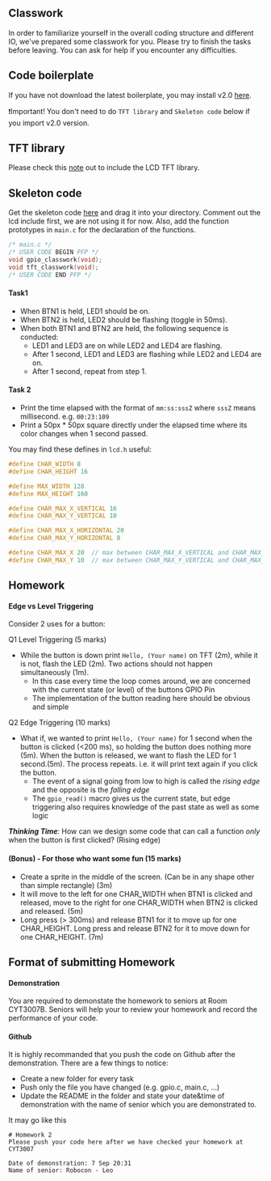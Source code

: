 ## Classwork

In order to familiarize yourself in the overall coding structure and different IO, we've prepared some classwork for you. Please try to finish the tasks before leaving. You can ask for help if you encounter any difficulties.

## Code boilerplate

If you have not download the latest boilerplate, you may install v2.0 [here](https://github.com/HKUST-Robotics-Team/HKUST-Robotics-Team-SW-Tutorial-2021/releases/tag/code_v2.0). 

:heavy_exclamation_mark:Important! You don't need to do `TFT library` and `Skeleton code` below if you import v2.0 version.

## TFT library

Please check this [note](https://hackmd.io/@leowong12138/HkCcNwPNF) out to include the LCD TFT library.

## Skeleton code

Get the skeleton code [here](https://github.com/HKUST-Robotics-Team/HKUST-Robotics-Team-SW-Tutorial-2021/blob/main/Tutorial%202%20-%20Basic%20IO/tutorial2_hw_skeleton.c) and drag it into your directory. Comment out the lcd include first, we are not using it for now. Also, add the function prototypes in `main.c` for the declaration of the functions.

```c
/* main.c */
/* USER CODE BEGIN PFP */
void gpio_classwork(void);
void tft_classwork(void);
/* USER CODE END PFP */
```

#### Task1

- When BTN1 is held, LED1 should be on.
- When BTN2 is held, LED2 should be flashing (toggle in 50ms).
- When both BTN1 and BTN2 are held, the following sequence is conducted:
  - LED1 and LED3 are on while LED2 and LED4 are flashing.
  - After 1 second, LED1 and LED3 are flashing while LED2 and LED4 are on.
  - After 1 second, repeat from step 1.

#### Task 2

- Print the time elapsed with the format of `mm:ss:sssZ` where `sssZ` means millisecond. e.g. `00:23:109`
- Print a 50px \* 50px square directly under the elapsed time where its color changes when 1 second passed.

You may find these defines in `lcd.h` useful:

```c
#define CHAR_WIDTH 8
#define CHAR_HEIGHT 16

#define MAX_WIDTH 128
#define MAX_HEIGHT 160

#define CHAR_MAX_X_VERTICAL 16
#define CHAR_MAX_Y_VERTICAL 10

#define CHAR_MAX_X_HORIZONTAL 20
#define CHAR_MAX_Y_HORIZONTAL 8

#define CHAR_MAX_X 20  // max between CHAR_MAX_X_VERTICAL and CHAR_MAX_X_HORIZONTAL
#define CHAR_MAX_Y 10  // max between CHAR_MAX_Y_VERTICAL and CHAR_MAX_Y_HORIZONTAL
```

## Homework

#### Edge vs Level Triggering

Consider 2 uses for a button:

Q1 Level Triggering (5 marks)

- While the button is down print `Hello, (Your name)` on TFT (2m), while it is not, flash the LED (2m). Two actions should not happen simultaneously (1m).
  - In this case every time the loop comes around, we are concerned with the current state (or level) of the buttons GPIO Pin
  - The implementation of the button reading here should be obvious and simple

Q2 Edge Triggering (10 marks)

- What if, we wanted to print `Hello, (Your name)` for 1 second when the button is clicked (<200 ms), so holding the button does nothing more (5m). When the button is released, we want to flash the LED for 1 second.(5m). The process repeats. i.e. it will print text again if you click the button. 
  - The event of a signal going from low to high is called the _rising edge_ and the opposite is the _falling edge_
  - The `gpio_read()` macro gives us the current state, but edge triggering also requires knowledge of the past state as well as some logic

**_Thinking Time_**: How can we design some code that can call a function _only_ when the button is first clicked? (Rising edge)

#### (Bonus) - For those who want some fun (15 marks)

- Create a sprite in the middle of the screen. (Can be in any shape other than simple rectangle) (3m)
- It will move to the left for one CHAR_WIDTH when BTN1 is clicked and released, move to the right for one CHAR_WIDTH when BTN2 is clicked and released. (5m)
- Long press (> 300ms) and release BTN1 for it to move up for one CHAR_HEIGHT. Long press and release BTN2 for it to move down for one CHAR_HEIGHT. (7m)

## Format of submitting Homework

#### Demonstration

You are required to demonstate the homework to seniors at Room CYT3007B. Seniors will help your to review your homework and record the performance of your code.

#### Github

It is highly recommanded that you push the code on Github after the demonstration. There are a few things to notice:

- Create a new folder for every task
- Push only the file you have changed (e.g. gpio.c, main.c, ...)
- Update the README in the folder and state your date&time of demonstration with the name of senior which you are demonstrated to.

It may go like this

```
# Homework 2
Please push your code here after we have checked your homework at CYT3007

Date of demonstration: 7 Sep 20:31
Name of senior: Robocon - Leo

```
